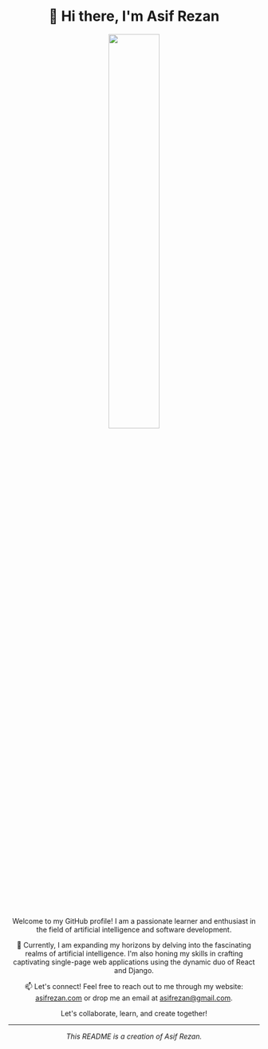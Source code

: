 
<h1 align="center">👋 Hi there, I'm Asif Rezan</h1>

<p align="center">
<!--   <img src="https://wakatime.com/share/@AsifRezan/edb3ec51-3759-47ab-bbf2-da7f47500f4e.svg" width="45%"> -->
  <img src="https://wakatime.com/share/@AsifRezan/ad1683c9-7ada-4e1b-868f-b3de4714ceec.svg" width="45%">
</p>

<p align="center">Welcome to my GitHub profile! I am a passionate learner and enthusiast in the field of artificial intelligence and software development.</p>

<p align="center">🌱 Currently, I am expanding my horizons by delving into the fascinating realms of artificial intelligence. I'm also honing my skills in crafting captivating single-page web applications using the dynamic duo of React and Django.</p>

<p align="center">📫 Let's connect! Feel free to reach out to me through my website: <a href="https://asifrezan.com">asifrezan.com</a> or drop me an email at <a href="mailto:asifrezan@gmail.com">asifrezan@gmail.com</a>.</p>

<p align="center">Let's collaborate, learn, and create together!</p>

---

<p align="center"><em>This README is a creation of Asif Rezan.</em></p>
















<!---
Asif-Rezan/Asif-Rezan is a ✨ special ✨ repository because its `README.md` (this file) appears on your GitHub profile.
You can click the Preview link to take a look at your changes.
--->
